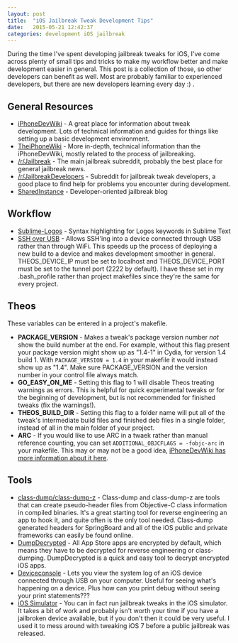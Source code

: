 ```yaml
---
layout: post
title:  "iOS Jailbreak Tweak Development Tips"
date:   2015-05-21 12:42:37
categories: development iOS jailbreak
---
```


During the time I've spent developing jailbreak tweaks for iOS, I've come across plenty of small tips and tricks to make my workflow better and make development easier in general. This post is a collection of those, so other developers can benefit as well. Most are probably familiar to experienced developers, but there are new developers learning every day :) .

## General Resources
* [iPhoneDevWiki](http://iphonedevwiki.net/) - A great place for information about tweak development. Lots of technical information and guides for things like setting up a basic development environment.
* [TheiPhoneWiki](https://www.theiphonewiki.com/wiki/Main_Page) - More in-depth, technical information than the iPhoneDevWiki, mostly related to the process of jailbreaking.
* [/r/Jailbreak](http://www.reddit.com/r/jailbreak) - The main jailbreak subreddit, probably the best place for general jailbreak news.
* [/r/JailbreakDevelopers](http://www.reddit.com/r/jailbreakdevelopers) - Subreddit for jailbreak tweak developers, a good place to find help for problems you encounter during development.
* [SharedInstance](http://sharedinstance.net) - Developer-oriented jailbreak blog

## Workflow

* [Sublime-Logos](https://github.com/Cykey/Sublime-Logos) - Syntax highlighting for Logos keywords in Sublime Text
* [SSH over USB](http://iphonedevwiki.net/index.php/SSH_Over_USB) - Allows SSH'ing into a device connected through USB rather than through WiFi. This speeds up the process of deploying a new build to a device and makes development smoother in general. THEOS\_DEVICE\_IP must be set to localhost and THEOS\_DEVICE\_PORT must be set to the tunnel port (2222 by default). I have these set in my .bash\_profile rather than project makefiles since they're the same for every project.


## Theos

These variables can be entered in a project's makefile.

* __PACKAGE\_VERSION__ - Makes a tweak's package version number _not_ show the build number at the end. For example, without this flag present your package version might show up as "1.4-1" in Cydia, for version 1.4 build 1. With `PACKAGE_VERSION = 1.4` in your makefile it would instead show up as "1.4". Make sure PACKAGE\_VERSION and the version number in your control file always match.
* __GO\_EASY\_ON\_ME__ - Setting this flag to 1 will disable Theos treating warnings as errors. This is helpful for quick experimental tweaks or for the beginning of development, but is not recommended for finished tweaks (fix the warnings!).
* __THEOS\_BUILD\_DIR__ - Setting this flag to a folder name will put all of the tweak's intermediate build files and finished deb files in a single folder, instead of all in the main folder of your project.
* __ARC__ - If you would like to use ARC in a twaek rather than manual reference counting, you can set `ADDITIONAL_OBJCFLAGS = -fobjc-arc` in your makefile. This may or may not be a good idea, [iPhoneDevWiki has more information about it here](http://iphonedevwiki.net/index.php/Using_ARC_in_tweaks).

## Tools
* [class-dump/class-dump-z](http://stevenygard.com/projects/class-dump/) - Class-dump and class-dump-z are tools that can create pseudo-header files from Objective-C class information in compiled binaries. It's a great starting tool for reverse engineering an app to hook it, and quite often is the only tool needed. Class-dump generated headers for SpringBoard and all of the iOS public and private frameworks can easily be found online.
* [DumpDecrypted](https://github.com/stefanesser/dumpdecrypted) - All App Store apps are encrypted by default, which means they have to be decrypted for reverse engineering or class-dumping. DumpDecrypted is a quick and easy tool to decrypt encrypted iOS apps.
* [Deviceconsole](https://github.com/rpetrich/deviceconsole) - Lets you view the system log of an iOS device connected through USB on your computer. Useful for seeing what's happening on a device. Plus how can you print debug without seeing your print statements???
* [iOS Simulator](http://sharedinstance.net/2013/10/running-tweaks-in-simulator/) - You can in fact run jailbreak tweaks in the iOS simulator. It takes a bit of work and probably isn't worth your time if you have a jailbroken device available, but if you don't then it could be very useful. I used it to mess around with tweaking iOS 7 before a public jailbreak was released.
